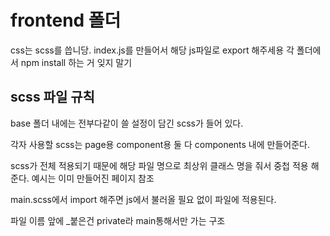 # frontend 폴더

css는 scss를 씁니당.
index.js를 만들어서 해당 js파일로 export 해주세용
각 폴더에서 npm install 하는 거 잊지 말기

## scss 파일 규칙

base 폴더 내에는 전부다같이 쓸 설정이 담긴 scss가 들어 있다.

각자 사용할 scss는 page용 component용 둘 다 components 내에 만들어준다.

scss가 전체 적용되기 때문에 해당 파일 명으로 최상위 클래스 명을 줘서 중첩 적용 해준다. 예시는 이미 만들어진 페이지 참조

main.scss에서 import 해주면 js에서 불러올 필요 없이 파일에 적용된다.

파일 이름 앞에 _붙은건 private라 main통해서만 가는 구조
